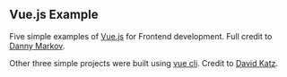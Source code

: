 ## Vue.js Example

Five simple examples of [Vue.js](https://vuejs.org/) for Frontend development. Full credit to [Danny Markov](http://tutorialzine.com/2016/03/5-practical-examples-for-learning-vue-js/).

Other three simple projects were built using [vue cli](https://github.com/vuejs/vue-cli). Credit to [David Katz](http://davidtkatz.com).
